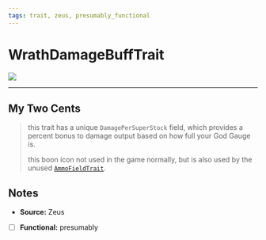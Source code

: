 ```yaml
---
tags: trait, zeus, presumably_functional
---
```

<!-- end front matter -->
# WrathDamageBuffTrait 
![](Zeus_08_Large.png)

---
## My Two Cents
> this trait has a unique `DamagePerSuperStock` field, which provides a percent bonus to damage output based on how full your God Gauge is.
> 
> this boon icon  not used in the game normally, but is also used by the unused [`AmmoFieldTrait`](AmmoFieldTrait.md).

## Notes
* **Source:** Zeus
* [ ] **Functional:** presumably